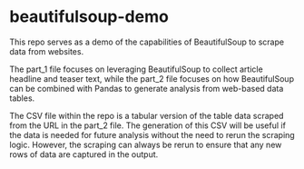 # beautifulsoup-demo
This repo serves as a demo of the capabilities of BeautifulSoup to scrape data from websites.

The part_1 file focuses on leveraging BeautifulSoup to collect article headline and teaser text, while the part_2 file focuses on how BeautifulSoup can be combined with Pandas to generate analysis from web-based data tables.

The CSV file within the repo is a tabular version of the table data scraped from the URL in the part_2 file. The generation of this CSV will be useful if the data is needed for future analysis without the need to rerun the scraping logic. However, the scraping can always be rerun to ensure that any new rows of data are captured in the output.
